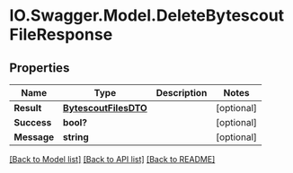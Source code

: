 # IO.Swagger.Model.DeleteBytescoutFileResponse
## Properties

Name | Type | Description | Notes
------------ | ------------- | ------------- | -------------
**Result** | [**BytescoutFilesDTO**](BytescoutFilesDTO.md) |  | [optional] 
**Success** | **bool?** |  | [optional] 
**Message** | **string** |  | [optional] 

[[Back to Model list]](../README.md#documentation-for-models) [[Back to API list]](../README.md#documentation-for-api-endpoints) [[Back to README]](../README.md)

